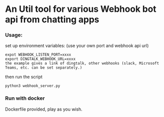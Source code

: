 # An Util tool for various Webhook bot api from chatting apps

### Usage: 

set up environment variables: (use your own port and webhook api url)

    expot WEBHOOK_LISTEN_PORT=xxxx
    export DINGTALK_WEBHOOK_URL=xxxx
    the example gives a link of dingtalk, other webhooks (slack, Microsoft Teams, etc. can be set separately.)


then run the script
    
    python3 webhook_server.py

### Run with docker

Dockerfile provided, play as you wish.